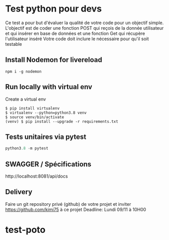 # Test python pour devs

Ce test a pour but d'évaluer la qualité de votre code pour un objectif simple.
L'objectif est de coder une fonction POST qui reçois de la donnée utilisateur et qui insérer en base de données et une fonction Get qui récupère l'utilisateur inséré
Votre code doit inclure le nécessaire pour qu'il soit testable

## Install Nodemon for livereload
```shell script
npm i -g nodemon
```

## Run locally with virtual env
Create a virtual env
```shell script
$ pip install virtualenv
$ virtualenv --python=python3.8 venv
$ source venv/bin/activate
(venv) $ pip install --upgrade -r requirements.txt
```

## Tests unitaires via pytest
```python
python3.8 -m pytest
```

## SWAGGER / Spécifications
http://localhost:8081/api/docs

## Delivery
Faire un git repository privé (github) de votre projet et inviter https://github.com/kimi75 à ce projet
Deadline: Lundi 09/11 à 10H00
# test-poto
